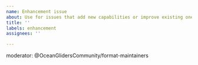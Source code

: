 ```yaml
---
name: Enhancement issue
about: Use for issues that add new capabilities or improve existing ones
title: ''
labels: enhancement
assignees: ''

---
```

moderator: @OceanGlidersCommunity/format-maintainers
